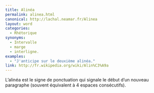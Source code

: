 ```yaml
---
title: Alinéa
permalink: alinea.html
canonical: http://lachal.neamar.fr/Alinea
layout: word
categories:
  - Rhétorique
synonyms:
  - Intervalle
  - marge
  - interligne.
examples:
  - "J'anticipe sur le deuxième alinéa."
link: http://fr.wikipedia.org/wiki/Alin%C3%A9a
---
```


L’alinéa est le signe de ponctuation qui signale le début d’un nouveau paragraphe (souvent équivalent à 4 espaces consécutifs).

